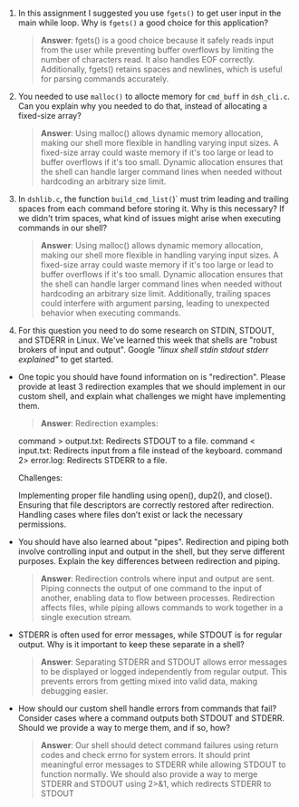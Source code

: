 1. In this assignment I suggested you use `fgets()` to get user input in the main while loop. Why is `fgets()` a good choice for this application?

    > **Answer**: fgets() is a good choice because it safely reads input from the user while preventing buffer overflows by limiting the number of characters read. It also handles EOF correctly. Additionally, fgets() retains spaces and newlines, which is useful for parsing commands accurately.
 

2. You needed to use `malloc()` to allocte memory for `cmd_buff` in `dsh_cli.c`. Can you explain why you needed to do that, instead of allocating a fixed-size array?

    > **Answer**:  Using malloc() allows dynamic memory allocation, making our shell more flexible in handling varying input sizes. A fixed-size array could waste memory if it's too large or lead to buffer overflows if it's too small. Dynamic allocation ensures that the shell can handle larger command lines when needed without hardcoding an arbitrary size limit.


3. In `dshlib.c`, the function `build_cmd_list(`)` must trim leading and trailing spaces from each command before storing it. Why is this necessary? If we didn't trim spaces, what kind of issues might arise when executing commands in our shell?

    > **Answer**:  Using malloc() allows dynamic memory allocation, making our shell more flexible in handling varying input sizes. A fixed-size array could waste memory if it's too large or lead to buffer overflows if it's too small. Dynamic allocation ensures that the shell can handle larger command lines when needed without hardcoding an arbitrary size limit. Additionally, trailing spaces could interfere with argument parsing, leading to unexpected behavior when executing commands.


4. For this question you need to do some research on STDIN, STDOUT, and STDERR in Linux. We've learned this week that shells are "robust brokers of input and output". Google _"linux shell stdin stdout stderr explained"_ to get started.

- One topic you should have found information on is "redirection". Please provide at least 3 redirection examples that we should implement in our custom shell, and explain what challenges we might have implementing them.

    > **Answer**: Redirection examples:

    command > output.txt: Redirects STDOUT to a file.
    command < input.txt: Redirects input from a file instead of the keyboard.
    command 2> error.log: Redirects STDERR to a file.

	 Challenges:

    Implementing proper file handling using open(), dup2(), and close().
    Ensuring that file descriptors are correctly restored after redirection.
    Handling cases where files don’t exist or lack the necessary permissions.

- You should have also learned about "pipes". Redirection and piping both involve controlling input and output in the shell, but they serve different purposes. Explain the key differences between redirection and piping.

    > **Answer**:  Redirection controls where input and output are sent. Piping connects the output of one command to the input of another, enabling data to flow between processes. Redirection affects files, while piping allows commands to work together in a single execution stream.


- STDERR is often used for error messages, while STDOUT is for regular output. Why is it important to keep these separate in a shell?

    > **Answer**:   Separating STDERR and STDOUT allows error messages to be displayed or logged independently from regular output. This prevents errors from getting mixed into valid data, making debugging easier.

- How should our custom shell handle errors from commands that fail? Consider cases where a command outputs both STDOUT and STDERR. Should we provide a way to merge them, and if so, how?

    > **Answer**:  Our shell should detect command failures using return codes and check errno for system errors. It should print meaningful error messages to STDERR while allowing STDOUT to function normally. We should also provide a way to merge STDERR and STDOUT using 2>&1, which redirects STDERR to STDOUT
